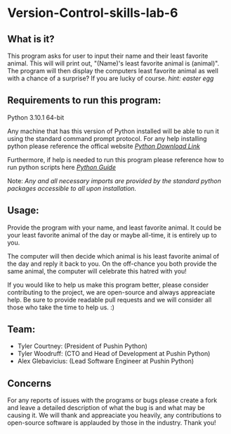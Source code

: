 # Version-Control-skills-lab-6

## What is it?

This program asks for user to input their name and their least favorite animal. This will will print out, "(Name)'s least favorite animal is (animal)". The program will then display the computers least favorite animal as well with a chance of a surprise? If you are lucky of course. *hint: easter egg*

## Requirements to run this program:

Python 3.10.1 64-bit

Any machine that has this version of Python installed will be able to run it using the standard command prompt protocol. 
For any help installing python please reference the offical website *[Python Download Link](https://www.python.org/downloads/)*

Furthermore, if help is needed to run this program please reference how to run python scripts here *[Python Guide](https://realpython.com/run-python-scripts/)*

Note: *Any and all necessary imports are provided by the standard python packages accessible to all upon installation.* 

## Usage:

Provide the program with your name, and least favorite animal. It could be your least favorite animal of the day or maybe all-time, it is entirely up to you. 

The computer will then decide which animal is his least favorite animal of the day and reply it back to you. 
On the off-chance you both provide the same animal, the computer will celebrate this hatred with you! 

If you would like to help us make this program better, please consider contributing to the project, we are open-source and always appreaciate help. Be sure to provide readable pull requests and we will consider all those who take the time to help us. :)

## Team:

* Tyler Courtney: (President of Pushin Python)
* Tyler Woodruff: (CTO and Head of Development at Pushin Python)
* Alex Glebavicius: (Lead Software Engineer at Pushin Python)

## Concerns

For any reports of issues with the programs or bugs please create a fork and leave a detailed description of what the bug is and what may be causing it. We will thank and appreaciate you heavily, any contributions to open-source software is applauded by those in the industry. Thank you!
